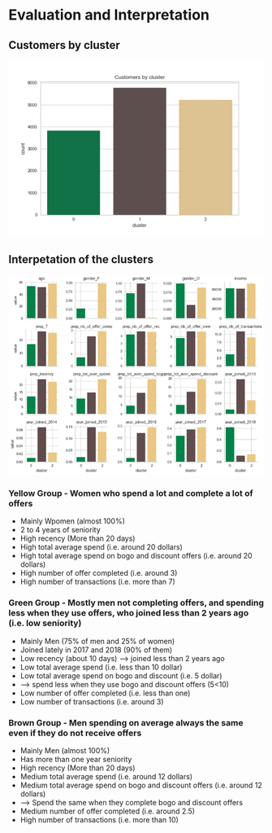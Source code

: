 # Evaluation and Interpretation

## Customers by cluster

<img src="./plots/customers_by_cluster_mb_v1.png" alt="drawing" width="600"/>

## Interpetation of the clusters

<img src="./plots/cluster_facetgrid_mb_v1.png" alt="drawing" width="800"/>

### Yellow Group - Women who spend a lot and complete a lot of offers
* Mainly Wpomen (almost 100%)
* 2 to 4 years of seniority
* High recency (More than 20 days)
* High total average spend (i.e. around 20 dollars)
* High total average spend on bogo and discount offers (i.e. around 20 dollars)
* High number of offer completed (i.e. around 3)
* High number of transactions (i.e. more than 7)

### Green Group - Mostly men not completing offers, and spending less when they use offers, who joined less than 2 years ago (i.e. low seniority)
* Mainly Men (75% of men and 25% of women)
* Joined lately in 2017 and 2018 (90% of them)
* Low recency (about 10 days) --> joined less than 2 years ago
* Low total average spend (i.e. less than 10 dollar)
* Low total average spend on bogo and discount (i.e. 5 dollar)
* --> spend less when they use bogo and discount offers (5<10)
* Low number of offer completed (i.e. less than one)
* Low number of transactions (i.e. around 3)

### Brown Group - Men spending on average always the same even if they do not receive offers
* Mainly Men (almost 100%)
* Has more than one year seniority
* High recency (More than 20 days)
* Medium total average spend (i.e. around 12 dollars)
* Medium total average spend on bogo and discount offers (i.e. around 12 dollars)
* --> Spend the same when they complete bogo and discount offers
* Medium number of offer completed (i.e. around 2.5)
* High number of transactions (i.e. more than 10)